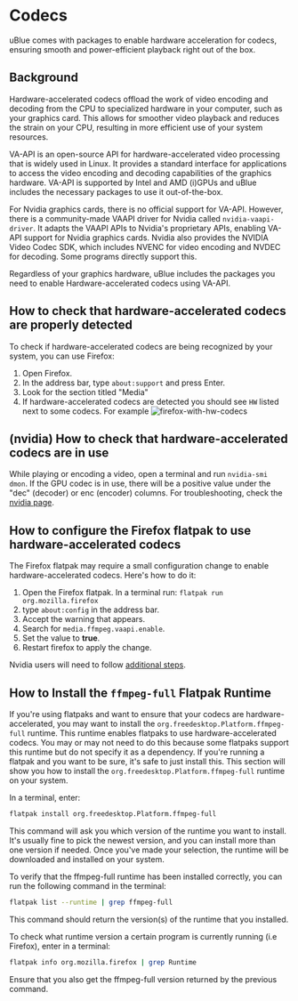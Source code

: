 # Codecs

uBlue comes with packages to enable hardware acceleration for codecs, ensuring smooth and power-efficient playback right out of the box.

## Background

Hardware-accelerated codecs offload the work of video encoding and decoding from the CPU to specialized hardware in your computer, such as your graphics card. This allows for smoother video playback and reduces the strain on your CPU, resulting in more efficient use of your system resources.

VA-API is an open-source API for hardware-accelerated video processing that is widely used in Linux. It provides a standard interface for applications to access the video encoding and decoding capabilities of the graphics hardware. VA-API is supported by Intel and AMD (i)GPUs and uBlue includes the necessary packages to use it out-of-the-box.

For Nvidia graphics cards, there is no official support for VA-API. However, there is a community-made VAAPI driver for Nvidia called `nvidia-vaapi-driver`. It adapts the VAAPI APIs to Nvidia's proprietary APIs, enabling VA-API support for Nvidia graphics cards. Nvidia also provides the NVIDIA Video Codec SDK, which includes NVENC for video encoding and NVDEC for decoding. Some programs directly support this.

Regardless of your graphics hardware, uBlue includes the packages you need to enable Hardware-accelerated codecs using VA-API.

## How to check that hardware-accelerated codecs are properly detected

To check if hardware-accelerated codecs are being recognized by your system, you can use Firefox:

1. Open Firefox.
2. In the address bar, type `about:support` and press Enter.
3. Look for the section titled "Media"
4. If hardware-accelerated codecs are detected you should see `HW` listed next to some codecs. For example ![firefox-with-hw-codecs](https://user-images.githubusercontent.com/815081/229374952-a345de0c-fb2a-4f22-9de3-1c0a7184d1d0.png)

## (nvidia) How to check that hardware-accelerated codecs are in use

While playing or encoding a video, open a terminal and run `nvidia-smi dmon`. If the GPU codec is in use, there will be a positive value under the "dec" (decoder) or enc (encoder) columns. For troubleshooting, check the [nvidia page](/images/nvidia/).

## How to configure the Firefox flatpak to use hardware-accelerated codecs

The Firefox flatpak may require a small configuration change to enable hardware-accelerated codecs. Here's how to do it:

1. Open the Firefox flatpak. In a terminal run: `flatpak run org.mozilla.firefox`
2. type `about:config` in the address bar.
3. Accept the warning that appears.
4. Search for `media.ffmpeg.vaapi.enable`.
5. Set the value to **true**.
6. Restart firefox to apply the change.

Nvidia users will need to follow [additional steps](/images/nvidia/#video-playback).

## How to Install the `ffmpeg-full` Flatpak Runtime

If you're using flatpaks and want to ensure that your codecs are hardware-accelerated, you may want to install the `org.freedesktop.Platform.ffmpeg-full` runtime. This runtime enables flatpaks to use hardware-accelerated codecs. You may or may not need to do this because some flatpaks support this runtime but do not specify it as a dependency. If you're running a flatpak and you want to be sure, it's safe to just install this. This section will show you how to install the `org.freedesktop.Platform.ffmpeg-full` runtime on your system.

In a terminal, enter:

```bash
flatpak install org.freedesktop.Platform.ffmpeg-full
```

This command will ask you which version of the runtime you want to install. It's usually fine to pick the newest version, and you can install more than one version if needed. Once you've made your selection, the runtime will be downloaded and installed on your system.

To verify that the ffmpeg-full runtime has been installed correctly, you can run the following command in the terminal:

```bash
flatpak list --runtime | grep ffmpeg-full
```

This command should return the version(s) of the runtime that you installed.

To check what runtime version a certain program is currently running (i.e Firefox), enter in a terminal:

```bash
flatpak info org.mozilla.firefox | grep Runtime
```

Ensure that you also get the ffmpeg-full version returned by the previous command.
